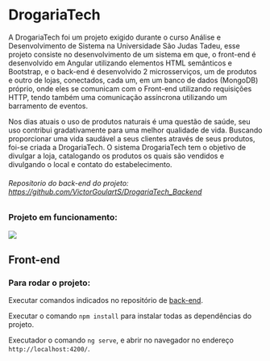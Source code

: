 # DrogariaTech

A DrogariaTech foi um projeto exigido durante o curso Análise e Desenvolvimento de Sistema na Universidade São Judas Tadeu, esse projeto consiste no desenvolvimento de um sistema em que, o front-end é desenvolvido em Angular utilizando elementos HTML semânticos e Bootstrap, e o back-end é desenvolvido 2 microsserviços, um de produtos e outro de lojas, conectados, cada um, em um banco de dados (MongoDB) próprio, onde eles se comunicam com o Front-end utilizando requisições HTTP, tendo também uma comunicação assíncrona utilizando um barramento de eventos.

Nos dias atuais o uso de produtos naturais é uma questão de saúde, seu uso contribui gradativamente para uma melhor qualidade de vida. Buscando proporcionar uma vida saudável a seus clientes através de seus produtos, foi-se criada a DrogariaTech. O sistema DrogariaTech tem o objetivo de divulgar a loja, catalogando os produtos os quais são vendidos e divulgando o local e contato do estabelecimento.

###### Reposítorio do back-end do projeto: https://github.com/VictorGoulartS/DrogariaTech_Backend

### Projeto em funcionamento:
<div>
<img src="gif.gif">
</div>

## Front-end
### Para rodar o projeto:

Executar comandos indicados no repositório de <a href="https://github.com/VictorGoulartS/DrogariaTech_Backend">back-end</a>.

Executar o comando `npm install` para instalar todas as dependências do projeto.

Executador o comando `ng serve`, e abrir no navegador no endereço `http://localhost:4200/`.
